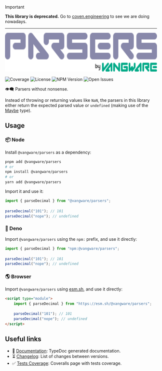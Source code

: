 > [!IMPORTANT]
>
> **This library is deprecated.** Go to [coven.engineering](https://coven.engineering) to see we are doing nowadays.

---

<img id="logo" alt="Parsers by Vangware" src="./logo.svg" height="128" />

![Coverage][coverage-badge] ![License][license-badge]
![NPM Version][npm-version-badge] ![Open Issues][open-issues-badge]

👁️‍🗨️ Parsers without nonsense.

Instead of throwing or returning values like `NaN`, the parsers in this library
either return the expected parsed value or `undefined` (making use of the
[Maybe](https://types.vangware.com/types/Maybe.html) type).

## Usage

### 📦 Node

Install `@vangware/parsers` as a dependency:

```bash
pnpm add @vangware/parsers
# or
npm install @vangware/parsers
# or
yarn add @vangware/parsers
```

Import it and use it:

```typescript
import { parseDecimal } from "@vangware/parsers";

parseDecimal("101"); // 101
parseDecimal("nope"); // undefined
```

### 🦕 Deno

Import `@vangware/parsers` using the `npm:` prefix, and use it directly:

```typescript
import { parseDecimal } from "npm:@vangware/parsers";

parseDecimal("101"); // 101
parseDecimal("nope"); // undefined
```

### 🌎 Browser

Import `@vangware/parsers` using [esm.sh][esm.sh], and use it directly:

```html
<script type="module">
	import { parseDecimal } from "https://esm.sh/@vangware/parsers";

	parseDecimal("101"); // 101
	parseDecimal("nope"); // undefined
</script>
```

## Useful links

-   📝 [Documentation][documentation]: TypeDoc generated documentation.
-   ⏳ [Changelog][changelog]: List of changes between versions.
-   ✅ [Tests Coverage][coverage]: Coveralls page with tests coverage.

<!-- Reference -->

[changelog]: https://github.com/vangware/parsers/blob/main/CHANGELOG.md
[coverage-badge]:
	https://img.shields.io/coveralls/github/vangware/parsers.svg?style=for-the-badge&labelColor=666&color=0a8&link=https://coveralls.io/github/vangware/parsers
[coverage]: https://coveralls.io/github/vangware/parsers
[documentation]: https://parsers.vangware.com
[esm.sh]: https://esm.sh
[license-badge]:
	https://img.shields.io/npm/l/@vangware/parsers.svg?style=for-the-badge&labelColor=666&color=0a8&link=https://github.com/vangware/parsers/blob/main/LICENSE
[npm-version-badge]:
	https://img.shields.io/npm/v/@vangware/parsers.svg?style=for-the-badge&labelColor=666&color=0a8&link=https://npm.im/@vangware/parsers
[open-issues-badge]:
	https://img.shields.io/github/issues/vangware/parsers.svg?style=for-the-badge&labelColor=666&color=0a8&link=https://github.com/vangware/parsers/issues
